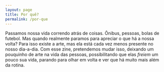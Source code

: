 ```yaml
---
layout: page
title: Por quê?
permalink: /por-que
---
```


Passamos nossa vida correndo atrás de coisas. Ônibus, pessoas, bolas de futebol. Mas quando realmente paramos para apreciar o que há a nossa volta? Para isso existe a arte, mas ela está cada vez menos presente no nosso dia-a-dia. Com esse zine, pretendemos mudar isso, deixando um pouquinho de arte na vida das pessoas, possibilitando que elas _freiem_ um pouco sua vida, parando para olhar em volta e ver que há muito mais além da rotina.